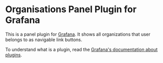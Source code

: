 # Organisations Panel Plugin for Grafana
This is a panel plugin for [Grafana](http://grafana.org/). It shows all organizations that user belongs to as navigable link buttons.

To understand what is a plugin, read the [Grafana's documentation about plugins](http://docs.grafana.org/plugins/development/).
